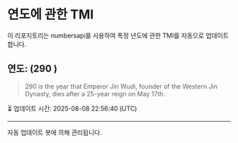 
# 연도에 관한 TMI

이 리포지토리는 numbersapi를 사용하여 특정 년도에 관한 TMI를 자동으로 업데이트합니다.

## 연도: (290 )
> 290 is the year that Emperor Jin Wudi, founder of the Western Jin Dynasty, dies after a 25-year reign on May 17th.

⏳ 업데이트 시간: 2025-08-08 22:56:40 (UTC)

---
자동 업데이트 봇에 의해 관리됩니다.
